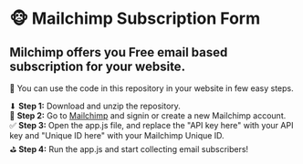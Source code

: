 # 🐵 Mailchimp Subscription Form
## Milchimp offers you Free email based subscription for your website. 

🚀 You can use the code in this repository in your website in few easy steps.

⬇ **Step 1:** Download and unzip the repository.<br>
🐒 **Step 2:** Go to [Mailchimp](https://mailchimp.com) and signin or create a new Mailchimp account.<br>
✅ **Step 3:** Open the app.js file, and replace the "API key here" with your API key and "Unique ID here" with your Mailchimp Unique ID.<br>
⛳ **Step 4:** Run the app.js and start collecting email subscribers!<br>
